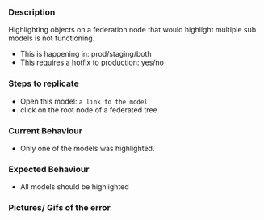 <!-- BUG(S) REPORT TEMPLATE (delete as appropriate) -->
<!-- Label this issue as "bug" -->

### Description
<!-- Brief description of the bug -->
Highlighting objects on a federation node that would highlight multiple sub models is not functioning.

- This is happening in: prod/staging/both <!-- note: if this only happens on a ISSUE-*.dev.3drepo.io, you should be posting this bug on the respective PR -->
- This requires a hotfix to production: yes/no <!-- this should always be a no unless you have product manager's approval -->

### Steps to replicate
- Open this model: `a link to the model`
- click on the root node of a federated tree

### Current Behaviour
- Only one of the models was highlighted.

### Expected Behaviour
- All models should be highlighted

### Pictures/ Gifs of the error
<!-- to help visualise what is wrong -->

